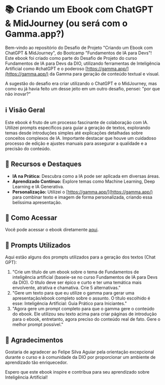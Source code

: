 # 📚 Criando um Ebook com ChatGPT & MidJourney (ou será com o Gamma.app?)

Bem-vindo ao repositório do Desafio de Projeto "Criando um Ebook com ChatGPT & MidJourney", do Bootcamp "Fundamentos de IA para Devs"! Este ebook foi criado como parte do Desafio de Projeto do curso Fundamentos de IA para Devs da DIO, utilizando ferramentas de Inteligência Artificial como #chatGPT e o poderoso [https://gamma.app/](https://gamma.app/) da Gamma para geração de conteúdo textual e visual.

A sugestão do desafio era criar utilizando o ChatGPT e o MidJourney, mas como eu já havia feito um desse jeito em um outro desafio, pensei: "por que não inovar?"

## ℹ️ Visão Geral

Este ebook é fruto de um processo fascinante de colaboração com IA. Utilizei prompts específicos para guiar a geração de textos, explorando temas desde introduções simples até explicações detalhadas sobre conceitos complexos de IA. Importante destacar que houve um cuidadoso processo de edição e ajustes manuais para assegurar a qualidade e a precisão do conteúdo.

## 🚀 Recursos e Destaques

- **IA na Prática:** Descubra como a IA pode ser aplicada em diversas áreas.
- **Aprendizado Contínuo:** Explore temas como Machine Learning, Deep Learning e IA Generativa.
- **Personalização:** Utilizei o [https://gamma.app/](https://gamma.app/) para combinar texto e imagem de forma personalizada, criando essa belíssima apresentação.

## 📖 Como Acessar

Você pode acessar o ebook diretamente [aqui](https://github.com/Ian-Ramoss/Ebook-com-GPT-e-MidJourney/blob/main/Inteligencia%20Artificial%20Guia%20Pratico%20para%20Iniciantes.pdf).

## 📌 Prompts Utilizados

Aqui estão alguns dos prompts utilizados para a geração dos textos (Chat GPT):

1. "Crie um título de um ebook sobre o tema de Fundamentos de inteligência artificial (baseie-se no curso Fundamentos de IA para Devs da DIO). O título deve ser épico e curto e ter uma temática mais envolvente, atrativa e chamativa. Crie 5 alternativas."
2. "Gere um texto para que eu utilize o gamma para gerar uma apresentação/ebook completo sobre o assunto. O título escolhido é esse: Inteligência Artificial: Guia Prático para Iniciantes."
3. "Agora gere um prompt completo para que o gamma gere o conteúdo do ebook. Ele utilizou seu texto acima para criar páginas de introdução para o ebook, entretanto, agora preciso do conteúdo real de fato. Gere o melhor prompt possível."

## 🌟 Agradecimentos

Gostaria de agradecer ao Felipe Silva Aguiar pela orientação excepcional durante o curso e à comunidade da DIO por proporcionar um ambiente de aprendizado tão enriquecedor.

Espero que este ebook inspire e contribua para seu aprendizado sobre Inteligência Artificial!
